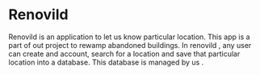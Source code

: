 # Renovild
Renovild is an application to let us know particular location. This app is a part of out project to rewamp abandoned buildings. In renovild , any user can create and account, search for a location and save that particular location into a database. This database is managed by us .

